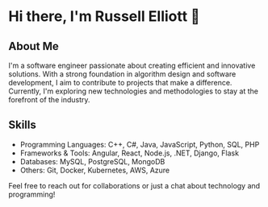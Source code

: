 # Hi there, I'm Russell Elliott 👋

## About Me
I'm a software engineer passionate about creating efficient and innovative solutions.  With a strong foundation in algorithm design and software development, I aim to contribute to projects that make a difference.  Currently, I'm exploring new technologies and methodologies to stay at the forefront of the industry.

## Skills
- Programming Languages: C++, C#, Java, JavaScript, Python, SQL, PHP
- Frameworks & Tools: Angular, React, Node.js, .NET, Django, Flask
- Databases: MySQL, PostgreSQL, MongoDB
- Others: Git, Docker, Kubernetes, AWS, Azure

Feel free to reach out for collaborations or just a chat about technology and programming!
